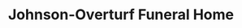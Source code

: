 ---
title: "Johnson-Overturf Funeral Home"
url: /palatka/johnson-overturf-funeral-home/
shop: funeral directors
---
